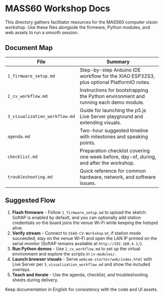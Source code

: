 # MASS60 Workshop Docs

This directory gathers facilitator resources for the MASS60 computer vision workshop. Use these files alongside the firmware, Python modules, and web assets to run a smooth session.

## Document Map

| File | Summary |
|------|---------|
| `1_firmware_setup.md` | Step-by-step Arduino IDE workflow for the XIAO ESP32S3, plus optional PlatformIO notes. |
| `2_cv_workflow.md` | Instructions for bootstrapping the Python environment and running each demo module. |
| `3_visualization_workflow.md` | Guide for launching the p5.js Live Server playground and extending visuals. |
| `agenda.md` | Two-hour suggested timeline with milestones and speaking points. |
| `checklist.md` | Preparation checklist covering one week before, day-of, during, and after the workshop. |
| `troubleshooting.md` | Quick reference for common hardware, network, and software issues. |

## Suggested Flow

1. **Flash firmware** - Follow `1_firmware_setup.md` to upload the sketch. SoftAP is enabled by default, and you can optionally add station credentials so the board joins the venue Wi-Fi while keeping the hotspot alive.
2. **Verify stream** - Connect to `XIAO-CV-Workshop` or, if station mode succeeded, stay on the venue Wi-Fi and open the LAN IP printed on the serial monitor (SoftAP remains available at `http://192.168.4.1/`).
3. **Run Python demos** - Use `2_cv_workflow.md` to set up the virtual environment and explore the scripts in `cv-modules/`.
4. **Launch browser visuals** - Serve `webcam-starter/web/index.html` with Live Server per `3_visualization_workflow.md` and show the included overlays.
5. **Teach and iterate** - Use the agenda, checklist, and troubleshooting sheets during delivery.

Keep documentation in English for consistency with the code and UI assets.